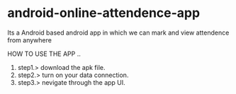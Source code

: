 # android-online-attendence-app
Its a Android based android app in which we can mark and view attendence from anywhere


HOW TO USE THE APP ..
1) step1.> download the apk file.
2) step2.> turn on your data connection.
3) step3.> nevigate through the app UI.
